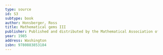 ```yaml
---
type: source
id: S3
subtype: book
author: Honsberger, Ross
title: Mathematical gems III
publisher: Published and distributed by the Mathematical Association of America
year: 1985
address: Washington
isbn: 9780883853184
---
```

